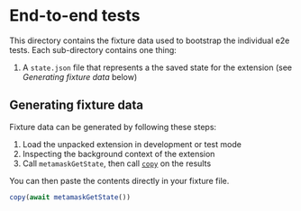 # End-to-end tests

This directory contains the fixture data used to bootstrap the individual e2e tests. Each sub-directory contains
one thing:

1. A `state.json` file that represents a the saved state for the extension (see _Generating fixture data_ below)

## Generating fixture data

Fixture data can be generated by following these steps:

1. Load the unpacked extension in development or test mode
2. Inspecting the background context of the extension
3. Call `metamaskGetState`, then call [`copy`][1] on the results

You can then paste the contents directly in your fixture file.

```js
copy(await metamaskGetState())
```


  [1]:https://developers.google.com/web/tools/chrome-devtools/console/utilities
